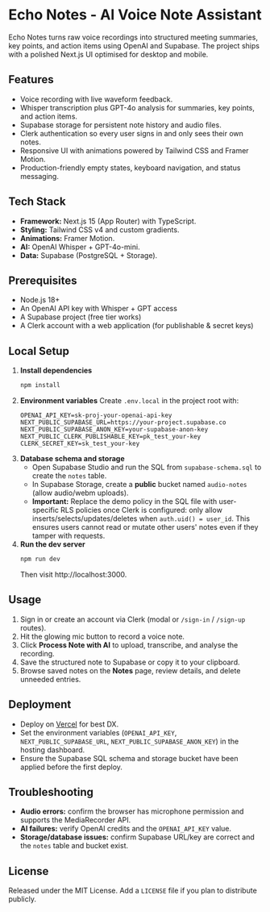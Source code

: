 ﻿# Echo Notes - AI Voice Note Assistant

Echo Notes turns raw voice recordings into structured meeting summaries, key points, and action items using OpenAI and Supabase. The project ships with a polished Next.js UI optimised for desktop and mobile.

## Features
- Voice recording with live waveform feedback.
- Whisper transcription plus GPT-4o analysis for summaries, key points, and action items.
- Supabase storage for persistent note history and audio files.
- Clerk authentication so every user signs in and only sees their own notes.
- Responsive UI with animations powered by Tailwind CSS and Framer Motion.
- Production-friendly empty states, keyboard navigation, and status messaging.

## Tech Stack
- **Framework:** Next.js 15 (App Router) with TypeScript.
- **Styling:** Tailwind CSS v4 and custom gradients.
- **Animations:** Framer Motion.
- **AI:** OpenAI Whisper + GPT-4o-mini.
- **Data:** Supabase (PostgreSQL + Storage).

## Prerequisites
- Node.js 18+
- An OpenAI API key with Whisper + GPT access
- A Supabase project (free tier works)
- A Clerk account with a web application (for publishable & secret keys)

## Local Setup
1. **Install dependencies**
   ```bash
   npm install
   ```
2. **Environment variables**
   Create `.env.local` in the project root with:
   ```env
   OPENAI_API_KEY=sk-proj-your-openai-api-key
   NEXT_PUBLIC_SUPABASE_URL=https://your-project.supabase.co
   NEXT_PUBLIC_SUPABASE_ANON_KEY=your-supabase-anon-key
   NEXT_PUBLIC_CLERK_PUBLISHABLE_KEY=pk_test_your-key
   CLERK_SECRET_KEY=sk_test_your-key
   ```
3. **Database schema and storage**
   - Open Supabase Studio and run the SQL from `supabase-schema.sql` to create the `notes` table.
   - In Supabase Storage, create a **public** bucket named `audio-notes` (allow audio/webm uploads).
   - **Important:** Replace the demo policy in the SQL file with user-specific RLS policies once Clerk is configured: only allow inserts/selects/updates/deletes when `auth.uid() = user_id`. This ensures users cannot read or mutate other users' notes even if they tamper with requests.
4. **Run the dev server**
   ```bash
   npm run dev
   ```
   Then visit http://localhost:3000.

## Usage
1. Sign in or create an account via Clerk (modal or `/sign-in` / `/sign-up` routes).
2. Hit the glowing mic button to record a voice note.
3. Click **Process Note with AI** to upload, transcribe, and analyse the recording.
4. Save the structured note to Supabase or copy it to your clipboard.
5. Browse saved notes on the **Notes** page, review details, and delete unneeded entries.

## Deployment
- Deploy on [Vercel](https://vercel.com) for best DX.
- Set the environment variables (`OPENAI_API_KEY`, `NEXT_PUBLIC_SUPABASE_URL`, `NEXT_PUBLIC_SUPABASE_ANON_KEY`) in the hosting dashboard.
- Ensure the Supabase SQL schema and storage bucket have been applied before the first deploy.

## Troubleshooting
- **Audio errors:** confirm the browser has microphone permission and supports the MediaRecorder API.
- **AI failures:** verify OpenAI credits and the `OPENAI_API_KEY` value.
- **Storage/database issues:** confirm Supabase URL/key are correct and the `notes` table and bucket exist.

## License
Released under the MIT License. Add a `LICENSE` file if you plan to distribute publicly.
